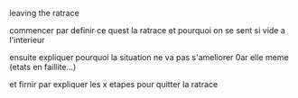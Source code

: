 leaving the ratrace

commencer par definir ce quest la ratrace et pourquoi on se sent si vide a l'interieur

ensuite expliquer pourquoi la situation ne va pas s'ameliorer 0ar elle meme (etats en faillite...)

et firnir par expliquer les x etapes pour quitter la ratrace
